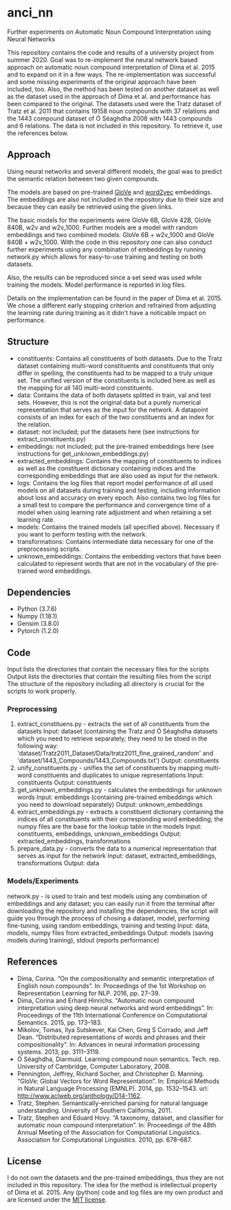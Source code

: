 # anci_nn
Further experiments on Automatic Noun Compound Interpretation using Neural Networks

This repository contains the code and results of a university project from summer 2020.
Goal was to re-implement the neural network based approach on automatic noun compound interpretation of Dima et al. 2015 and to expand on it in a few ways. The re-implementation was successful and some missing experiments of the original approach have been included, too. Also, the method has been tested on another dataset as well as the dataset used in the approach of Dima et al. and performance has been compared to the original.
The datasets used were the Tratz dataset of Tratz et al. 2011 that contains 19158 noun compounds with 37 relations and the 1443 compound dataset of Ó Séaghdha 2008 with 1443 compounds and 6 relations. The data is not included in this repository. To retrieve it, use the references below.

## Approach
Using neural networks and several different models, the goal was to predict the semantic relation between two given compounds.

The models are based on pre-trained [GloVe](https://nlp.stanford.edu/projects/glove/) and [word2vec](https://code.google.com/archive/p/word2vec/) embeddings. The embeddings are also not included in the repository due to their size and because they can easily be retrieved using the given links.

The basic models for the experiments were GloVe 6B, GloVe 42B, GloVe 840B, w2v and w2v_1000. Further models are a model with random embeddings and two combined models: GloVe 6B + w2v_1000 and GloVe 840B + w2v_1000. With the code in this repository one can also conduct further experiments using any combination of embeddings by running network.py which allows for easy-to-use training and testing on both datasets.

Also, the results can be reproduced since a set seed was used while training the models. Model performance is reported in log files.

Details on the implementation can be found in the paper of Dima et al. 2015. We chose a different early stopping criterion and refrained from adjusting the learning rate during training as it didn't have a noticable impact on performance.

## Structure
* constituents: Contains all constituents of both datasets. Due to the Tratz dataset containing multi-word constituents and constituents that only differ in spelling, the constituents had to be mapped to a truly unique set. The unified version of the constituents is included here as well as the mapping for all 140 multi-word constituents.
* data: Contains the data of both datasets splitted in train, val and test sets. However, this is not the original data but a purely numerical representation that serves as the input for the network. A datapoint consists of an index for each of the two constituents and an index for the relation.
* dataset: not included; put the datasets here (see instructions for extract_constituents.py)
* embeddings: not included; put the pre-trained embeddings here (see instructions for get_unknown_embeddings.py)
* extracted_embeddings: Contains the mapping of constituents to indices as well as the constituent dictionary containing indices and the corresponding embeddings that are also used as input for the network.
* logs: Contains the log files that report model performance of all used models on all datasets during training and testing, including information about loss and accuracy on every epoch. Also contains two log files for a small test to compare the performance and convergence time of a model when using learning rate adjustment and when retaining a set learning rate.
* models: Contains the trained models (all specified above). Necessary if you want to perform testing with the network.
* transformations: Contains intermediate data necessary for one of the preprocessing scripts.
* unknown_embeddings: Contains the embedding vectors that have been calculated to represent words that are not in the vocabulary of the pre-trained word embeddings.

## Dependencies
* Python (3.7.6)
* Numpy (1.18.1)
* Gensim (3.8.0)
* Pytorch (1.2.0)

## Code
Input lists the directories that contain the necessary files for the scripts
Output lists the directories that contain the resulting files from the script
The structure of the repository including all directory is crucial for the scripts to work properly.

### Preprocessing
1. extract_constituens.py - extracts the set of all constituents from the datasets
Input: dataset (containing the Tratz and Ó Séaghdha datasets which you need to retrieve separately; they need to be stoed in the following way: 'dataset/Tratz2011_Dataset/Data/tratz2011_fine_grained_random' and 'dataset/1443_Compounds/1443_Compounds.txt')
Output: constituents
2. unify_constituents.py - unifies the set of constituents by mapping multi-word constituents and duplicates to unique representations
Input: constituents
Output: constituents
3. get_unknown_embeddings.py - calculates the embeddings for unknown words
Input: embeddings (containing pre-trained embeddings which you need to download separately)
Output: unknown_embeddings
4. extract_embeddings.py - extracts a constituent dictionary containing the indices of all constituents with their corresponding word embedding; the numpy files are the base for the lookup table in the models
Input: constituents, embeddings, unknown_embeddings
Output: extracted_embeddings, transformations
5. prepare_data.py - converts the data to a numerical representation that serves as input for the network
Input: dataset, extracted_embeddings, transformations
Output: data

### Models/Experiments
network.py - is used to train and test models using any combination of embeddings and any dataset; you can easily run it from the terminal after downloading the repository and installing the dependencies, the script will guide you through the process of chosing a dataset, model, performing fine-tuning, using random embeddings, training and testing
Input: data, models, numpy files from extracted_embeddings
Output: models (saving models during training), stdout (reports performance)

## References
* Dima, Corina. “On the compositionality and semantic interpretation of English noun compounds”. In: Proceedings of the 1st Workshop on Representation Learning for NLP. 2016, pp. 27–39.
* Dima, Corina and Erhard Hinrichs. “Automatic noun compound interpretation using deep neural networks and word embeddings”. In: Proceedings of the 11th International Conference on Computational Semantics. 2015, pp. 173–183.
* Mikolov, Tomas, Ilya Sutskever, Kai Chen, Greg S Corrado, and Jeff Dean. “Distributed representations of words and phrases and their compositionality”. In: Advances in neural information processing systems. 2013, pp. 3111–3119.
* Ó Séaghdha, Diarmuid. Learning compound noun semantics. Tech. rep. University of Cambridge, Computer Laboratory, 2008.
* Pennington, Jeffrey, Richard Socher, and Christopher D. Manning. “GloVe: Global Vectors for Word Representation”. In: Empirical Methods in Natural Language Processing (EMNLP). 2014, pp. 1532–1543. url: http://www.aclweb.org/anthology/D14-1162.
* Tratz, Stephen. Semantically-enriched parsing for natural language understanding. University of Southern California, 2011.
* Tratz, Stephen and Eduard Hovy. “A taxonomy, dataset, and classifier for automatic noun compound interpretation”. In: Proceedings of the 48th Annual Meeting of the Association for Computational Linguistics. Association for Computational Linguistics. 2010, pp. 678–687.

## License
I do not own the datasets and the pre-trained embeddings, thus they are not included in this repository.
The idea for the method is intellectual property of Dima et al. 2015.
Any (python) code and log files are my own product and are licensed under the [MIT license](https://github.com/inlpi/telicity_analysis/blob/master/LICENSE.md).
